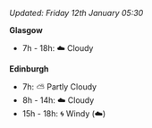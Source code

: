 *Updated: Friday 12th January 05:30*

**Glasgow**

* 7h - 18h: :cloud: Cloudy

**Edinburgh**

* 7h: :partly_sunny: Partly Cloudy
* 8h - 14h: :cloud: Cloudy
* 15h - 18h: :cyclone: Windy (:cloud:)

